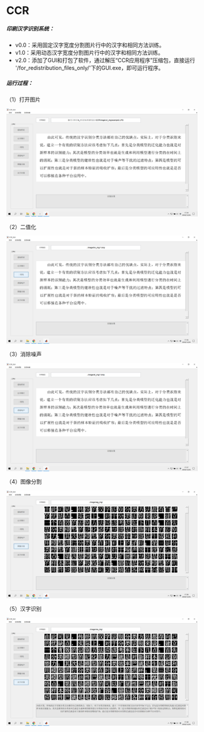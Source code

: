 # CCR
##### 印刷汉字识别系统：
* v0.0：采用固定汉字宽度分割图片行中的汉字和相同方法训练。
* v1.0：采用动态汉字宽度分割图片行中的汉字和相同方法训练。
* v2.0：添加了GUI和打包了软件，通过解压“CCR应用程序”压缩包，直接运行 '/for_redistribution_files_only/'下的GUI.exe，即可运行程序。

##### 运行过程：

（1）打开图片

![image-20201226173459835](./README.assets/image-20201226173459835.png)

（2）二值化

![image-20201226173641411](./README.assets/image-20201226173641411.png)

（3）消除噪声

![image-20201226173747271](./README.assets/image-20201226173747271.png)

（4）图像分割

![image-20201226173809488](./README.assets/image-20201226173809488.png)

（5）汉字识别

![image-20201226173832927](./README.assets/image-20201226173832927.png)